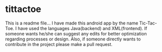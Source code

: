# tittactoe
This is a readme file...
I have made this android app by the name Tic-Tac-Toe.
I have used the languages Java(backend) and XML(frontend).
If someone wants he/she can suggest any edits for better optimization regarding processes or design.
Also, if someone directly wants to contribute in the project please make a pull request.
